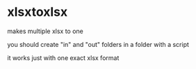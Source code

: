 # xlsxtoxlsx
makes multiple xlsx to one

you should create "in" and "out" folders in a folder with a script

it works just with one exact xlsx format
